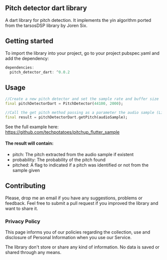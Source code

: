 ## Pitch detector dart library

A dart library for pitch detection. It implements the yin algorithm ported from the tarsosDSP library by Joren Six.

## Getting started

To import the library into your project, go to your project pubspec.yaml and add the dependency: 

```dart
dependencies:
  pitch_detector_dart: ^0.0.2
```

## Usage

```dart
//Create a new pitch detector and set the sample rate and buffer size  
final pitchDetectorDart = PitchDetector(44100, 2000);

//Call the get pitch method passing as a parameter the audio sample (List<double>) to detect a pitch 
final result = pitchDetectorDart.getPitch(audioSample);
```

See the full example here: https://github.com/techpotatoes/pitchup_flutter_sample

#### The result will contain: 
* pitch: The pitch extracted from the audio sample if existent  
* probability: The probability of the pitch found 
* pitched: A flag to indicated if a pitch was identified or not from the sample given

## Contributing

Please, drop me an email if you have any suggestions, problems or feedback. Feel free to submit a pull request if you improved the library and want to share it. 

### Privacy Policy

This page informs you of our policies regarding the collection, use and disclosure of Personal Information when you use our Service.

The library don't store or share any kind of information. No data is saved or shared through any means. 